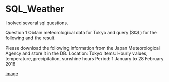 # SQL_Weather
I solved several sql questions. 

Question 1
Obtain meteorological data for Tokyo and query (SQL) for the following and the result.

Please download the following information from the Japan Meteorological Agency and store it in the DB.
Location: Tokyo
Items: Hourly values, temperature, precipitation, sunshine hours
Period: 1 January to 28 February 2018

[image](https://user-images.githubusercontent.com/60038634/139061660-059921e6-d26d-4263-9501-ad692aa98b06.png)
